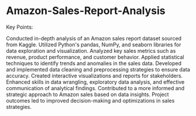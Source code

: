 # Amazon-Sales-Report-Analysis
Key Points:

Conducted in-depth analysis of an Amazon sales report dataset sourced from Kaggle.
Utilized Python's pandas, NumPy, and seaborn libraries for data exploration and visualization.
Analyzed key sales metrics such as revenue, product performance, and customer behavior.
Applied statistical techniques to identify trends and anomalies in the sales data.
Developed and implemented data cleaning and preprocessing strategies to ensure data accuracy.
Created interactive visualizations and reports for stakeholders.
Enhanced skills in data wrangling, exploratory data analysis, and effective communication of analytical findings.
Contributed to a more informed and strategic approach to Amazon sales based on data insights.
Project outcomes led to improved decision-making and optimizations in sales strategies.
